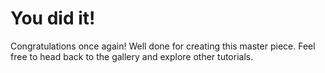 # You did it!

Congratulations once again! Well done for creating this master piece. Feel free to head back to the gallery and explore other tutorials.
